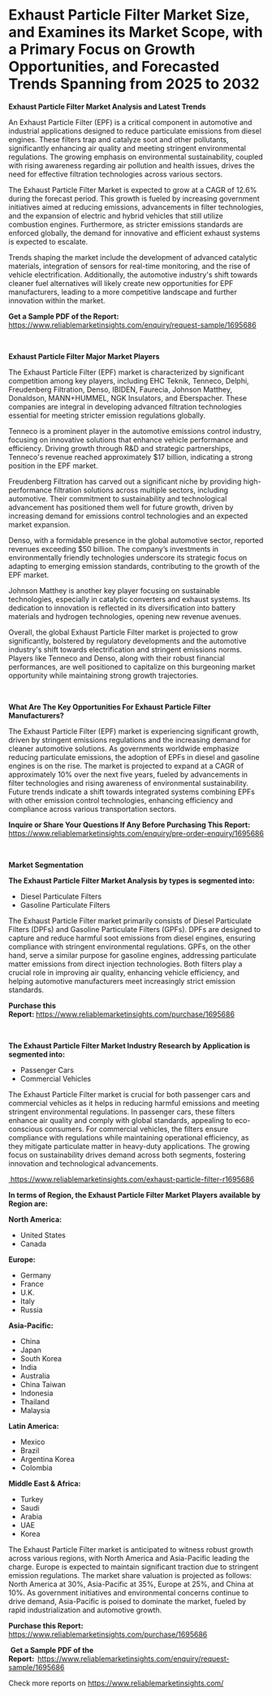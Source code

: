 <p><h1>Exhaust Particle Filter Market Size, and Examines its Market Scope, with a Primary Focus on Growth Opportunities, and Forecasted Trends Spanning from 2025 to 2032</h1></p><p><strong>Exhaust Particle Filter Market Analysis and Latest Trends</strong></p>
<p><p>An Exhaust Particle Filter (EPF) is a critical component in automotive and industrial applications designed to reduce particulate emissions from diesel engines. These filters trap and catalyze soot and other pollutants, significantly enhancing air quality and meeting stringent environmental regulations. The growing emphasis on environmental sustainability, coupled with rising awareness regarding air pollution and health issues, drives the need for effective filtration technologies across various sectors.</p><p>The Exhaust Particle Filter Market is expected to grow at a CAGR of 12.6% during the forecast period. This growth is fueled by increasing government initiatives aimed at reducing emissions, advancements in filter technologies, and the expansion of electric and hybrid vehicles that still utilize combustion engines. Furthermore, as stricter emissions standards are enforced globally, the demand for innovative and efficient exhaust systems is expected to escalate.</p><p>Trends shaping the market include the development of advanced catalytic materials, integration of sensors for real-time monitoring, and the rise of vehicle electrification. Additionally, the automotive industry's shift towards cleaner fuel alternatives will likely create new opportunities for EPF manufacturers, leading to a more competitive landscape and further innovation within the market.</p></p>
<p><strong>Get a Sample PDF of the Report:&nbsp;</strong> <a href="https://www.reliablemarketinsights.com/enquiry/request-sample/1695686?utm_campaign=2345&utm_medium=2&utm_source=Github&utm_content=ia&utm_term=17022025&utm_id=exhaust-particle-filter">https://www.reliablemarketinsights.com/enquiry/request-sample/1695686</a></p>
<p>&nbsp;</p>
<p><strong>Exhaust Particle Filter Major Market Players</strong></p>
<p><p>The Exhaust Particle Filter (EPF) market is characterized by significant competition among key players, including EHC Teknik, Tenneco, Delphi, Freudenberg Filtration, Denso, IBIDEN, Faurecia, Johnson Matthey, Donaldson, MANN+HUMMEL, NGK Insulators, and Eberspacher. These companies are integral in developing advanced filtration technologies essential for meeting stricter emission regulations globally.</p><p>Tenneco is a prominent player in the automotive emissions control industry, focusing on innovative solutions that enhance vehicle performance and efficiency. Driving growth through R&D and strategic partnerships, Tenneco's revenue reached approximately $17 billion, indicating a strong position in the EPF market.</p><p>Freudenberg Filtration has carved out a significant niche by providing high-performance filtration solutions across multiple sectors, including automotive. Their commitment to sustainability and technological advancement has positioned them well for future growth, driven by increasing demand for emissions control technologies and an expected market expansion.</p><p>Denso, with a formidable presence in the global automotive sector, reported revenues exceeding $50 billion. The company’s investments in environmentally friendly technologies underscore its strategic focus on adapting to emerging emission standards, contributing to the growth of the EPF market.</p><p>Johnson Matthey is another key player focusing on sustainable technologies, especially in catalytic converters and exhaust systems. Its dedication to innovation is reflected in its diversification into battery materials and hydrogen technologies, opening new revenue avenues.</p><p>Overall, the global Exhaust Particle Filter market is projected to grow significantly, bolstered by regulatory developments and the automotive industry's shift towards electrification and stringent emissions norms. Players like Tenneco and Denso, along with their robust financial performances, are well positioned to capitalize on this burgeoning market opportunity while maintaining strong growth trajectories.</p></p>
<p>&nbsp;</p>
<p><strong>What Are The Key Opportunities For Exhaust Particle Filter Manufacturers?</strong></p>
<p><p>The Exhaust Particle Filter (EPF) market is experiencing significant growth, driven by stringent emissions regulations and the increasing demand for cleaner automotive solutions. As governments worldwide emphasize reducing particulate emissions, the adoption of EPFs in diesel and gasoline engines is on the rise. The market is projected to expand at a CAGR of approximately 10% over the next five years, fueled by advancements in filter technologies and rising awareness of environmental sustainability. Future trends indicate a shift towards integrated systems combining EPFs with other emission control technologies, enhancing efficiency and compliance across various transportation sectors.</p></p>
<p><strong>Inquire or Share Your Questions If Any Before Purchasing This Report:</strong> <a href="https://www.reliablemarketinsights.com/enquiry/pre-order-enquiry/1695686?utm_campaign=2345&utm_medium=2&utm_source=Github&utm_content=ia&utm_term=17022025&utm_id=exhaust-particle-filter">https://www.reliablemarketinsights.com/enquiry/pre-order-enquiry/1695686</a></p>
<p>&nbsp;</p>
<p><strong>Market Segmentation</strong></p>
<p><strong>The Exhaust Particle Filter Market Analysis by types is segmented into:</strong></p>
<p><ul><li>Diesel Particulate Filters</li><li>Gasoline Particulate Filters</li></ul></p>
<p><p>The Exhaust Particle Filter market primarily consists of Diesel Particulate Filters (DPFs) and Gasoline Particulate Filters (GPFs). DPFs are designed to capture and reduce harmful soot emissions from diesel engines, ensuring compliance with stringent environmental regulations. GPFs, on the other hand, serve a similar purpose for gasoline engines, addressing particulate matter emissions from direct injection technologies. Both filters play a crucial role in improving air quality, enhancing vehicle efficiency, and helping automotive manufacturers meet increasingly strict emission standards.</p></p>
<p><strong>Purchase this Report:&nbsp;</strong><a href="https://www.reliablemarketinsights.com/purchase/1695686?utm_campaign=2345&utm_medium=2&utm_source=Github&utm_content=ia&utm_term=17022025&utm_id=exhaust-particle-filter">https://www.reliablemarketinsights.com/purchase/1695686</a></p>
<p>&nbsp;</p>
<p><strong>The Exhaust Particle Filter Market Industry Research by Application is segmented into:</strong></p>
<p><ul><li>Passenger Cars</li><li>Commercial Vehicles</li></ul></p>
<p><p>The Exhaust Particle Filter market is crucial for both passenger cars and commercial vehicles as it helps in reducing harmful emissions and meeting stringent environmental regulations. In passenger cars, these filters enhance air quality and comply with global standards, appealing to eco-conscious consumers. For commercial vehicles, the filters ensure compliance with regulations while maintaining operational efficiency, as they mitigate particulate matter in heavy-duty applications. The growing focus on sustainability drives demand across both segments, fostering innovation and technological advancements.</p></p>
<p><a href="https://www.reliablemarketinsights.com/exhaust-particle-filter-r1695686?utm_campaign=2345&utm_medium=2&utm_source=Github&utm_content=ia&utm_term=17022025&utm_id=exhaust-particle-filter">&nbsp;https://www.reliablemarketinsights.com/exhaust-particle-filter-r1695686</a></p>
<p><strong>In terms of Region, the Exhaust Particle Filter Market Players available by Region are:</strong></p>
<p>
    <p> <strong> North America: </strong>
        <ul>
            <li>United States</li>
            <li>Canada</li>
        </ul>
        </p> 
    <p> <strong> Europe: </strong>
        <ul>
            <li>Germany</li>
            <li>France</li>
            <li>U.K.</li>
            <li>Italy</li>
            <li>Russia</li>
        </ul>
        </p> 
    <p> <strong> Asia-Pacific: </strong>
        <ul>
            <li>China</li>
            <li>Japan</li>
            <li>South Korea</li>
            <li>India</li>
            <li>Australia</li>
            <li>China Taiwan</li>
            <li>Indonesia</li>
            <li>Thailand</li>
            <li>Malaysia</li>
        </ul>
        </p> 
    <p> <strong> Latin America: </strong>
        <ul>
            <li>Mexico</li>
            <li>Brazil</li>
            <li>Argentina Korea</li>
            <li>Colombia</li>
        </ul>
        </p> 
    <p> <strong> Middle East & Africa: </strong>
        <ul>
            <li>Turkey</li>
            <li>Saudi</li>
            <li>Arabia</li>
            <li>UAE</li>
            <li>Korea</li>
        </ul>
    </p>
    </p>
<p><p>The Exhaust Particle Filter market is anticipated to witness robust growth across various regions, with North America and Asia-Pacific leading the charge. Europe is expected to maintain significant traction due to stringent emission regulations. The market share valuation is projected as follows: North America at 30%, Asia-Pacific at 35%, Europe at 25%, and China at 10%. As government initiatives and environmental concerns continue to drive demand, Asia-Pacific is poised to dominate the market, fueled by rapid industrialization and automotive growth.</p></p>
<p><strong>Purchase this Report: </strong><a href="https://www.reliablemarketinsights.com/purchase/1695686?utm_campaign=2345&utm_medium=2&utm_source=Github&utm_content=ia&utm_term=17022025&utm_id=exhaust-particle-filter">https://www.reliablemarketinsights.com/purchase/1695686</a></p>
<p>&nbsp;<strong>Get a Sample PDF of the Report:&nbsp;&nbsp;</strong><a href="https://www.reliablemarketinsights.com/enquiry/request-sample/1695686?utm_campaign=2345&utm_medium=2&utm_source=Github&utm_content=ia&utm_term=17022025&utm_id=exhaust-particle-filter">https://www.reliablemarketinsights.com/enquiry/request-sample/1695686</a></p>
<p><strong></strong></p>
<p>Check more reports on <a href="https://www.reliablemarketinsights.com/?utm_campaign=2345&utm_medium=2&utm_source=Github&utm_content=ia&utm_term=17022025&utm_id=exhaust-particle-filter">https://www.reliablemarketinsights.com/</a></p>